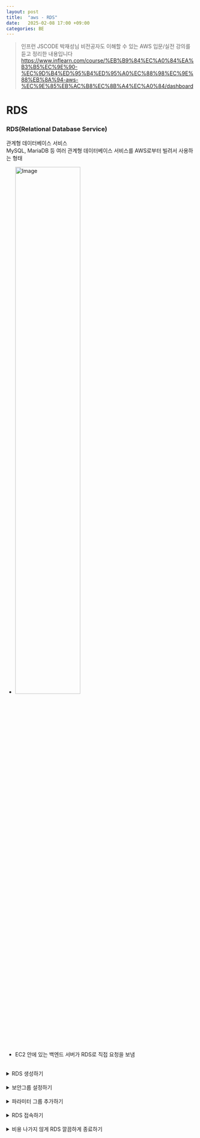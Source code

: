 ```yaml
---
layout: post
title:  "aws - RDS"
date:   2025-02-08 17:00 +09:00
categories: BE
---
```

> 인프런 JSCODE 박재성님 비전공자도 이해할 수 있는 AWS 입문/실전 강의를 듣고 정리한 내용입니다   
https://www.inflearn.com/course/%EB%B9%84%EC%A0%84%EA%B3%B5%EC%9E%90-%EC%9D%B4%ED%95%B4%ED%95%A0%EC%88%98%EC%9E%88%EB%8A%94-aws-%EC%9E%85%EB%AC%B8%EC%8B%A4%EC%A0%84/dashboard

# RDS
### RDS(Relational Database Service)
관계형 데이터베이스 서비스   
MySQL, MariaDB 등 여러 관계형 데이터베이스 서비스를 AWS로부터 빌려서 사용하는 형태
- <img width="60%" alt="Image" src="https://github.com/user-attachments/assets/e3475b20-896d-4d06-a875-bf49250e9a51" />

- EC2 안에 있는 백엔드 서버가 RDS로 직접 요청을 보냄

<br />

<details>
<summary>RDS 생성하기</summary>
<div markdown="1">

`AWS>RDS>데이터베이스`
1. 리전 선택

2. 데이터베이스 생성
    - 생성 방식 선택: 표준

    - 엔진 옵션: MySQL

    - 템플릿 선택: 프리티어

    - 설정
        - 인스턴스 식별자와 암호 생성


    - 인스턴스 구성, 스토리지 - 그대로

    - 연결
        - 퍼블릭 액세스 "예"

        - 여러 환경(로컬 환경, 개발 환경 등)에서 편하게 DB에 접근 가능

        - 보안성 높이고 싶으면 "아니오"("예"로 해도 보안이 떨어지는 것은 아님)


    - 데이터베이스 인증, 모니터링 - 그대로
</div>
</details>

<br />

<details>
<summary>보안그룹 설정하기</summary>
<div markdown="1">

`AWS>EC2>네트워크 및 보안>보안 그룹`   
1. 보안 그룹 생성
    - 인바운드 규칙
        - DB에 접근하기 위해 MySQL 3306번 포트 추가

        - 소스는 IPv4로 들어오는 누구나


    - 아웃바운드 규칙
        - 모든 트래픽을 허용


---
`RDS>데이터베이스>db`   

2. 수정
    - `연결>보안 그룹` 
    - 생성한 보안그룹을 RDS에 붙이기
    - 즉시 적용

</div>
</details>

<br />

<details>
<summary>파라미터 그룹 추가하기</summary>
<div markdown="1">

`AWS>RDS>파라미터 그룹`   

데이터베이스 설정 옵션 세팅 가능

1. 파라미터 생성
    - 파라미터 그룹 이름과 설명 설정
    - 엔진 유형: MySQL Community
    - 파라미터 그룹 패밀리: mysql 8.0
    - 유형: DB Parameter Group

2. 편집
    - 아래 속성 전부 `utf8mb4`로 설정하기

        - `character_set_client`
        - `character_set_connection`
        - `character_set_database`
        - `characater_set_filesystem`
        - `characater_set_results`
        - `character_set_server`


        `utf8` 대신에 `utf8mb4`를 사용하면 ‘한글’ 뿐만 아니라 ‘이모티콘’도 지원 가능


    - 아래 속성 전부 `utf8mb4_unicode_ci`로 설정하기

        - `collation_connection`
        - `collation_server`


        `utf8mb4_unicode_ci`은 정렬, 비교 방식을 나타냄

    - time_zone을 Asia/Seoul로 설정

        데이터베이스 자체에서 시간을 어떻게 표시할 건지를 나타냄


3. time_zone을 Asia/Seoul로 설정

---
`AWS>RDS>데이터베이스`
1. 수정
    - `추가 구성>데이터베이스 옵션`
        - DB 파라미터 그룹: 방금 만든걸로 바꿔주기

> 📌    
DB 파라미터 그룹을 변경한 뒤에는 RDS의 DB를 재부팅해야만 정상적으로 적용

2. 작업>재부팅
</div>
</details>

<br />

<details>
<summary>RDS 접속하기</summary>
<div markdown="1">

DataGrip 사용
1. New>data source>mysql

    - **Host**: RDS의 엔드포인트를 입력
        - 엔드포인트: 특정 리소스(서버, DB 등)에 접근할 수 있도록 해주는 URL


    - **User**: 마스터 사용자 이름(AWS RDS 데이터베이스 만들 때 정함) 입력
    - **Password**: 마스터 암호(AWS RDS 데이터베이스 만들 때 정함) 입력
    - **Test Connection** 으로 연결 확인
    - ok

</div>
</details>

<br />

<details>
<summary>비용 나가지 않게 RDS 깔끔하게 종료하기</summary>
<div markdown="1">

`AWS>RDS>데이터베이스>작업>삭제`

최종 스냅샷 생성, 자동 백업 보존 해제
</div>
</details>
